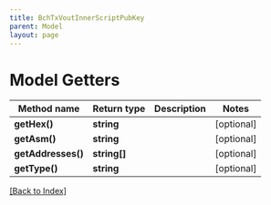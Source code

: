 ```yaml
---
title: BchTxVoutInnerScriptPubKey
parent: Model
layout: page
---
```


# Model Getters

Method name | Return type | Description | Notes
------------ | ------------- | ------------- | -------------
**getHex()** | **string** |  | [optional]
**getAsm()** | **string** |  | [optional]
**getAddresses()** | **string[]** |  | [optional]
**getType()** | **string** |  | [optional]

[[Back to Index]](../index.md)
